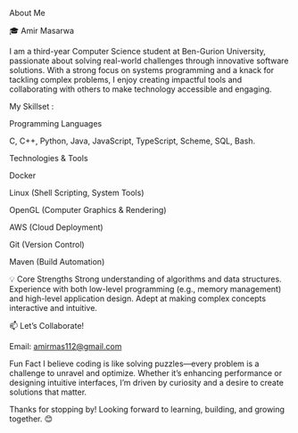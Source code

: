 About Me

🎓 Amir Masarwa

I am a third-year Computer Science student at Ben-Gurion University, passionate about solving real-world challenges through innovative software solutions. With a strong focus on systems programming and a knack for tackling complex problems, I enjoy creating impactful tools and collaborating with others to make technology accessible and engaging.


My Skillset :

Programming Languages

C, C++, Python, Java, JavaScript, TypeScript, Scheme, SQL, Bash.

Technologies & Tools

Docker

Linux (Shell Scripting, System Tools)

OpenGL (Computer Graphics & Rendering)

AWS (Cloud Deployment)

Git (Version Control)

Maven (Build Automation)


💡 Core Strengths
Strong understanding of algorithms and data structures.
Experience with both low-level programming (e.g., memory management) and high-level application design.
Adept at making complex concepts interactive and intuitive.



📫 Let’s Collaborate!

Email: amirmas112@gmail.com

Fun Fact
I believe coding is like solving puzzles—every problem is a challenge to unravel and optimize. Whether it’s enhancing performance or designing intuitive interfaces, I’m driven by curiosity and a desire to create solutions that matter.

Thanks for stopping by! Looking forward to learning, building, and growing together. 😊
